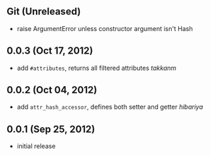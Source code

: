 ## Git (Unreleased)

* raise ArgumentError unless constructor argument isn't Hash

## 0.0.3 (Oct 17, 2012)

* add `#attributes`, returns all filtered attributes *takkanm*

## 0.0.2 (Oct 04, 2012)

* add `attr_hash_accessor`, defines both setter and getter *hibariya*

## 0.0.1 (Sep 25, 2012)

* initial release

